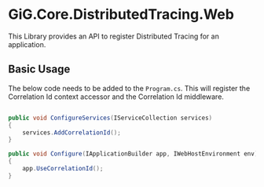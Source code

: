 ﻿# GiG.Core.DistributedTracing.Web

This Library provides an API to register Distributed Tracing for an application.

## Basic Usage

The below code needs to be added to the `Program.cs`. This will register the Correlation Id context accessor and the Correlation Id middleware.

```csharp

public void ConfigureServices(IServiceCollection services)
{
    services.AddCorrelationId();
}

public void Configure(IApplicationBuilder app, IWebHostEnvironment env)
{
    app.UseCorrelationId();
}

```